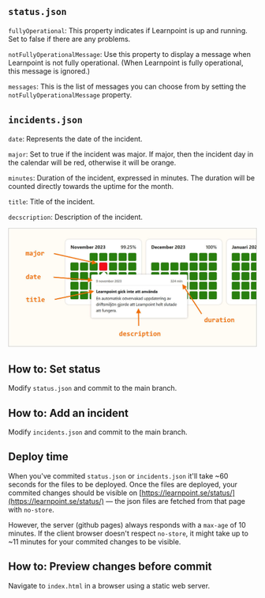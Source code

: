 ## `status.json`

`fullyOperational`: This property indicates if Learnpoint is up and running. Set to false if there are any problems.

`notFullyOperationalMessage`: Use this property to display a message when Learnpoint is not fully operational. (When Learnpoint is fully operational, this message is ignored.)

`messages`: This is the list of messages you can choose from by setting the `notFullyOperationalMessage` property.



## `incidents.json`

`date`: Represents the date of the incident.

`major`: Set to true if the incident was major. If major, then the incident day in the calendar will be red, otherwise it will be orange.

`minutes`: Duration of the incident, expressed in minutes. The duration will be counted directly towards the uptime for the month.

`title`: Title of the incident.

`decscription`: Description of the incident.

<img src="incident.jpg" width="640px">



## How to: Set status

Modify `status.json` and commit to the main branch.



## How to: Add an incident

Modify `incidents.json` and commit to the main branch.



## Deploy time

When you've commited `status.json` or `incidents.json` it'll take ~60 seconds for the files to be deployed. Once the files are deployed, your commited changes should be visible on [https://learnpoint.se/status/](https://learnpoint.se/status/) — the json files are fetched from that page with `no-store`.

However, the server (github pages) always responds with a `max-age` of 10 minutes. If the client browser doesn't respect `no-store`, it might take up to ~11 minutes for your commited changes to be visible.



## How to: Preview changes before commit

Navigate to `index.html` in a browser using a static web server.
